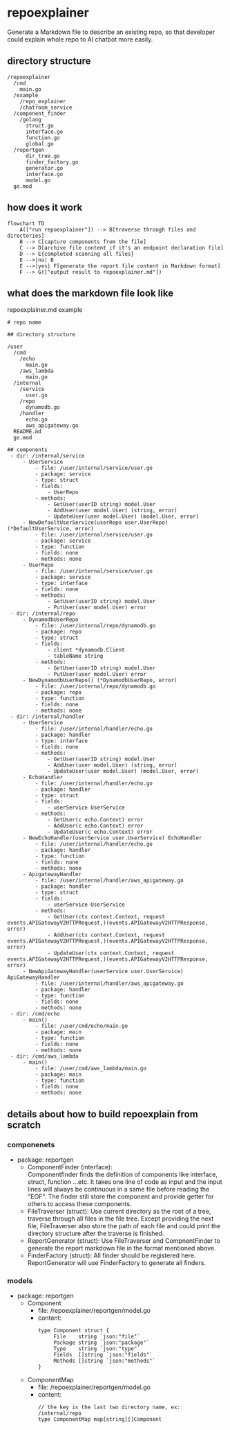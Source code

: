 # repoexplainer
Generate a Markdown file to describe an existing repo, so that developer could explain whole repo to AI chatbot more easily.  

## directory structure
```
/repoexplainer
  /cmd
    main.go
  /example
    /repo_explainer
    /chatroom_service
  /component_finder
    /golang
      struct.go
      interface.go
      function.go
      global.go
  /reportgen
      dir_tree.go
      finder_factory.go
      generator.go
      interface.go
      model.go
  go.mod
```

## how does it work
```mermaid
flowchart TD
    A(["run repoexplainer"]) --> B[traverse through files and directories]
    B --> C[capture components from the file]
    C --> D[archive file content if it's an endpoint declaration file]
    D --> E{completed scanning all files}
    E -->|no| B
    E -->|yes| F[generate the report file content in Markdown format]
    F --> G(["output result to repoexplainer.md"])
```

## what does the markdown file look like
repoexplainer.md example 
```
# repo name

## directory structure

/user
  /cmd
    /echo
      main.go
    /aws_lambda
      main.go
  /internal
    /service
      user.go
    /repo
      dynamodb.go
    /handler
      echo.go
      aws_apigateway.go
  README.md
  go.mod

## components
 - dir: /internal/service
     - UserService
         - file: /user/internal/service/user.go
         - package: service
         - type: struct
         - fields: 
             - UserRepo
         - methods:
             - GetUser(userID string) model.User
             - AddUser(user model.User) (string, error)
             - UpdateUser(user model.User) (model.User, error)
     - NewDefaultUserService(userRepo user.UserRepo) (*DefaultUserService, error)
         - file: /user/internal/service/user.go
         - package: service
         - type: function
         - fields: none
         - methods: none
     - UserRepo
         - file: /user/internal/service/user.go
         - package: service
         - type: interface
         - fields: none
         - methods:
             - GetUser(userID string) model.User
             - PutUser(user model.User) error
 - dir: /internal/repo
     - DynamodbUserRepo
         - file: /user/internal/repo/dynamodb.go
         - package: repo
         - type: struct
         - fields:
             - client *dynamodb.Client
	         - tableName string
         - methods: 
             - GetUser(userID string) model.User
             - PutUser(user model.User) error
     - NewDynamodbUserRepo() (*DynamodbUserRepo, error)
         - file: /user/internal/repo/dynamodb.go
         - package: repo
         - type: function
         - fields: none
         - methods: none
 - dir: /internal/handler
     - UserService
         - file: /user/internal/handler/echo.go
         - package: handler
         - type: interface
         - fields: none
         - methods:
             - GetUser(userID string) model.User
             - AddUser(user model.User) (string, error)
             - UpdateUser(user model.User) (model.User, error)
     - EchoHandler
         - file: /user/internal/handler/echo.go
         - package: handler
         - type: struct
         - fields:
             - userService UserService
         - methods:
             - GetUser(c echo.Context) error
             - AddUser(c echo.Context) error
             - UpdateUser(c echo.Context) error
     - NewEchoHandler(userService user.UserService) EchoHandler
         - file: /user/internal/handler/echo.go
         - package: handler
         - type: function
         - fields: none
         - methods: none
     - ApigatewayHandler
         - file: /user/internal/handler/aws_apigateway.go
         - package: handler
         - type: struct
         - fields:
             - userService UserService
         - methods:
             - GetUser(ctx context.Context, request events.APIGatewayV2HTTPRequest,)(events.APIGatewayV2HTTPResponse, error)
             - AddUser(ctx context.Context, request events.APIGatewayV2HTTPRequest,)(events.APIGatewayV2HTTPResponse, error)
             - UpdateUser(ctx context.Context, request events.APIGatewayV2HTTPRequest,)(events.APIGatewayV2HTTPResponse, error)
     - NewApiGatewayHandler(userService user.UserService) ApiGatewayHandler
         - file: /user/internal/handler/aws_apigateway.go
         - package: handler
         - type: function
         - fields: none
         - methods: none
 - dir: /cmd/echo
     - main()
         - file: /user/cmd/echo/main.go
         - package: main
         - type: function
         - fields: none
         - methods: none
 - dir: /cmd/aws_lambda
     - main()
         - file: /user/cmd/aws_lambda/main.go
         - package: main
         - type: function
         - fields: none
         - methods: none
```

## details about how to build repoexplain from scratch
### componenets
 - package: reportgen
   - ComponentFinder (interface):  
     Componentfinder finds the definition of components like interface, struct, function ...etc. It takes one line of code as input and the input lines will always be continuous in a same file before reading the "EOF". The finder still store the component and provide getter for others to access these components.
   - FileTraverser (struct): Use current directory as the root of a tree, traverse through all files in the file tree. Except providing the next file, FileTraverser also store the path of each file and could print the directory structure after the traverse is finished.
   - ReportGenerator (struct): Use FileTraverser and CompnentFinder to generate the report markdown file in the format mentioned above.  
   - FinderFactory (struct): All finder should be registered here. ReportGenerator will use FinderFactory to generate all finders. 
### models
 - package: reportgen
   - Component
     - file: /repoexplainer/reportgen/model.go
     - content:
       ```
       type Component struct {
            File    string `json:"file"`
            Package string `json:"package"`
            Type    string `json:"type"`
            Fields  []string `json:"fields"`
            Methods []string `json:"methods"`
       }
       ``` 
   - ComponentMap
     - file: /repoexplainer/reportgen/model.go
     - content:
       ```
       // the key is the last two directory name, ex: /internal/repo
       type ComponentMap map[string][]Component
       ``` 

